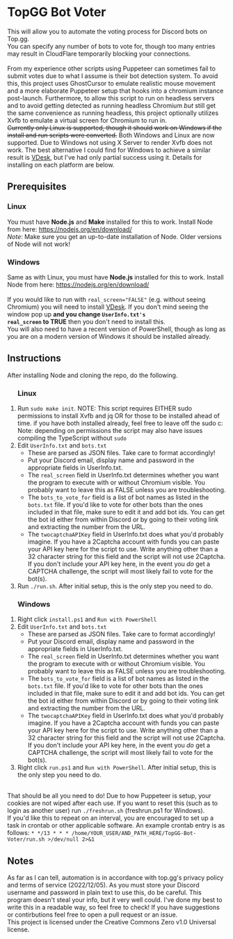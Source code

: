 # TopGG Bot Voter
This will allow you to automate the voting process for Discord bots on Top.gg.<br>
You can specify any number of bots to vote for, though too many entries may result in CloudFlare temporarily blocking your connections.<br><br>
From my experience other scripts using Puppeteer can sometimes fail to submit votes due to what I assume is their bot detection system. To avoid this, this project uses GhostCursor to emulate realistic mouse movement and a more elaborate Puppeteer setup that hooks into a chromium instance post-launch. Furthermore, to allow this script to run on headless servers and to avoid getting detected as running headless Chromium <i>but</i> still get the same convenience as running headless, this project optionally utilizes Xvfb to emulate a virtual screen for Chromium to run in.<br>
<s>Currently only Linux is supported, though it should work on Windows if the install and run scripts were converted.</s> Both Windows and Linux are now supported. Due to Windows not using X Server to render Xvfb does not work. The best alternative I could find for Windows to achieve a similar result is <a href="https://github.com/eksime/VDesk">VDesk</a>, but I've had only partial success using it. Details for installing on each platform are below.<br>


## Prerequisites
### Linux
You must have <b>Node.js</b> and <b>Make</b> installed for this to work. 
Install Node from here:
https://nodejs.org/en/download/ <br>
*Note*: Make sure you get an up-to-date installation of Node. Older versions of Node will not work!
<br>
### Windows
Same as with Linux, you must have <b>Node.js</b> installed for this to work. 
Install Node from here:
https://nodejs.org/en/download/ <br><br>
If you would like to run with <code>real_screen="FALSE"</code> (e.g. without seeing Chromium) you will need to install <a href="https://github.com/eksime/VDesk">VDesk</a>. If you don't mind seeing the window pop up <b>and you change <code>UserInfo.txt's real_screen</code> to TRUE</b> then you don't need to install this. <br>
You will also need to have a recent version of PowerShell, though as long as you are on a modern version of Windows it should be installed already.

## Instructions
After installing Node and cloning the repo, do the following.
<ol><h3>Linux</h3>
<li>Run <code>sudo make init</code>. NOTE: This script requires EITHER sudo permissions to install Xvfb and jq OR for those to be installed ahead of time. if you have both installed already, feel free to leave off the sudo c:<br>
Note: depending on permissions the script may also have issues compiling the TypeScript without <code>sudo</code></li>
<li>Edit <code>UserInfo.txt</code> and <code>bots.txt</code>
  <ul>
    <li>These are parsed as JSON files. Take care to format accordingly!</li>
    <li>Put your Discord email, display name and password in the appropriate fields in UserInfo.txt.</li>
    <li>The <code>real_screen</code> field in UserInfo.txt determines whether you want the program to execute with or without Chromium visible. You probably want to leave this as FALSE unless you are troubleshooting.</li>
    <li>The <code>bots_to_vote_for</code> field is a list of bot names as listed in the <code>bots.txt</code> file. If you'd like to vote for other bots than the ones included in that file, make sure to edit it and add bot ids. You can get the bot id either from within Discord or by going to their voting link and extracting the number from the URL.</li>
    <li>The <code>twocaptchaAPIKey</code> field in UserInfo.txt does what you'd probably imagine. If you have a 2Captcha account with funds you can paste your API key here for the script to use. Write anything other than a 32 character string for this field and the script will not use 2Captcha. If you don't include your API key here, in the event you <i>do</i> get a CAPTCHA challenge, the script will most likely fail to vote for the bot(s).</li>
  </ul>
</li>
<li>Run <code>./run.sh</code>. After initial setup, this is the only step you need to do.</li>
</ol>

<ol><h3>Windows</h3>
<li>Right click <code>install.ps1</code> and <code>Run with PowerShell</code>
<li>Edit <code>UserInfo.txt</code> and <code>bots.txt</code>
  <ul>
    <li>These are parsed as JSON files. Take care to format accordingly!</li>
    <li>Put your Discord email, display name and password in the appropriate fields in UserInfo.txt.</li>
    <li>The <code>real_screen</code> field in UserInfo.txt determines whether you want the program to execute with or without Chromium visible. You probably want to leave this as FALSE unless you are troubleshooting.</li>
    <li>The <code>bots_to_vote_for</code> field is a list of bot names as listed in the <code>bots.txt</code> file. If you'd like to vote for other bots than the ones included in that file, make sure to edit it and add bot ids. You can get the bot id either from within Discord or by going to their voting link and extracting the number from the URL.</li>
    <li>The <code>twocaptchaAPIKey</code> field in UserInfo.txt does what you'd probably imagine. If you have a 2Captcha account with funds you can paste your API key here for the script to use. Write anything other than a 32 character string for this field and the script will not use 2Captcha. If you don't include your API key here, in the event you <i>do</i> get a CAPTCHA challenge, the script will most likely fail to vote for the bot(s).</li>

  </ul>
</li>
<li>Right click <code>run.ps1</code> and <code>Run with PowerShell</code>. After initial setup, this is the only step you need to do.</li>
</ol>

<br>
That should be all you need to do! Due to how Puppeteer is setup, your cookies are not wiped after each use. If you want to reset this (such as to login as another user) run <code>./freshrun.sh</code> (freshrun.ps1 for Windows).<br>
If you'd like this to repeat on an interval, you are encouraged to set up a task in crontab or other applicable software. An example crontab entry is as follows:
<code>* */13 * * * /home/YOUR_USER/AND_PATH_HERE/TopGG-Bot-Voter/run.sh >/dev/null 2>&1</code>

## Notes
As far as I can tell, automation is in accordance with top.gg's privacy policy and terms of service (2022/12/05). As you must store your Discord username and password in plain text to use this, do be careful. This program doesn't steal your info, but it very well could. I've done my best to write this in a readable way, so feel free to check! If you have suggestions or contirbutions feel free to open a pull request or an issue.<br>
This project is licensed under the Creative Commons Zero v1.0 Universal license.
